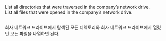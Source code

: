 List all directories that were traversed in the company’s network drive.<br>
List all files that were opened in the company’s network drive.<br><br>

회사 네트워크 드라이브에서 탐색된 모든 디렉토리와 회사 네트워크 드라이브에서 열렸던 모든 파일을 나열하면 된다.<br><br>
